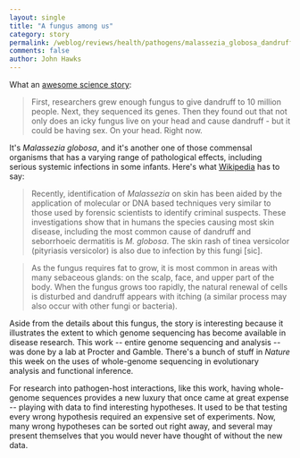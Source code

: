 ```yaml
---
layout: single 
title: "A fungus among us" 
category: story
permalink: /weblog/reviews/health/pathogens/malassezia_globosa_dandruff_2007.html
comments: false 
author: John Hawks 
---
```



<p>
What an <a href="http://www.msnbc.msn.com/id/21671781/">awesome science story</a>: 
</p>

<blockquote>First, researchers grew enough fungus to give dandruff to 10 million people. Next, they sequenced its genes. Then they found out that not only does an icky fungus live on your head and cause dandruff - but it could be having sex. On your head. Right now.</blockquote>

<p>
It's <i>Malassezia globosa</i>, and it's another one of those commensal organisms that has a varying range of pathological effects, including serious systemic infections in some infants. Here's what <a href="http://en.wikipedia.org/wiki/Malassezia">Wikipedia</a> has to say: 
</p>

<blockquote>Recently, identification of <i>Malassezia</i> on skin has been aided by the application of molecular or DNA based techniques very similar to those used by forensic scientists to identify criminal suspects. These investigations show that in humans the species causing most skin disease, including the most common cause of dandruff and seborrhoeic dermatitis is <i>M. globosa</i>. The skin rash of tinea versicolor (pityriasis versicolor) is also due to infection by this fungi [sic].</blockquote>

<blockquote>As the fungus requires fat to grow, it is most common in areas with many sebaceous glands: on the scalp, face, and upper part of the body. When the fungus grows too rapidly, the natural renewal of cells is disturbed and dandruff appears with itching (a similar process may also occur with other fungi or bacteria).</blockquote>

<p>
Aside from the details about this fungus, the story is interesting because it illustrates the extent to which genome sequencing has become available in disease research. This work -- entire genome sequencing and analysis -- was done by a lab at Procter and Gamble. There's a bunch of stuff in <i>Nature</i> this week on the uses of whole-genome sequencing in evolutionary analysis and functional inference. 
</p>

<p>
For research into pathogen-host interactions, like this work, having whole-genome sequences provides a new luxury that once came at great expense -- playing with data to find interesting hypotheses. It used to be that testing every wrong hypothesis required an expensive set of experiments. Now, many wrong hypotheses can be sorted out right away, and several may present themselves that you would never have thought of without the new data. 
</p>

